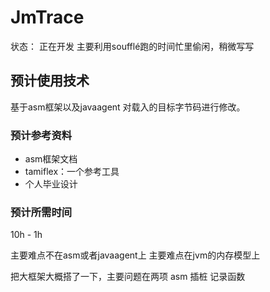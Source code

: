 # JmTrace

状态： 正在开发 主要利用soufflé跑的时间忙里偷闲，稍微写写

## 预计使用技术
基于asm框架以及javaagent 对载入的目标字节码进行修改。
### 预计参考资料  

- asm框架文档
- tamiflex：一个参考工具
- 个人毕业设计

### 预计所需时间
10h - 1h

主要难点不在asm或者javaagent上 主要难点在jvm的内存模型上

把大框架大概搭了一下，主要问题在两项
asm 插桩
记录函数
